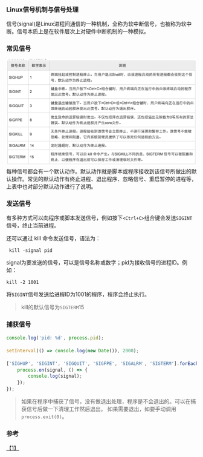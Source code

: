 ### Linux信号机制与信号处理
信号(signal)是Linux进程间通信的一种机制，全称为软中断信号，也被称为软中断。信号本质上是在软件层次上对硬件中断机制的一种模拟。

### 常见信号
![](images/QQ20161114-0@2x.jpg)
每种信号都会有一个默认动作。默认动作就是脚本或程序接收到该信号所做出的默认操作。常见的默认动作有终止进程、退出程序、忽略信号、重启暂停的进程等，上表中也对部分默认动作进行了说明。

### 发送信号
有多种方式可以向程序或脚本发送信号，例如按下``<Ctrl+C>``组合键会发送`SIGINT`信号，终止当前进程。

还可以通过 kill 命令发送信号，语法为：
```shell
 kill -signal pid
```
signal为要发送的信号，可以是信号名称或数字；pid为接收信号的进程ID。例如：
```shell
kill -2 1001
```
将`SIGINT`信号发送给进程ID为1001的程序，程序会终止执行。
> kill的默认信号为`SIGTERM`15

### 捕获信号
```javascript
console.log('pid: %d', process.pid);

setInterval(() => console.log(new Date()), 2000);

['SIGHUP', 'SIGINT', 'SIGQUIT', 'SIGFPE', 'SIGALRM', 'SIGTERM'].forEach((signal) => {
    process.on(signal, () => {
        console.log(signal);
    });
});
```
> 如果在程序中捕获了信号，没有做退出处理，程序是不会退出的。可以在捕获信号后做一下清理工作然后退出。
> 如果需要退出，如要手动调用`process.exit(0)`。

### 参考
[【1】](http://c.biancheng.net/cpp/html/2784.html)
